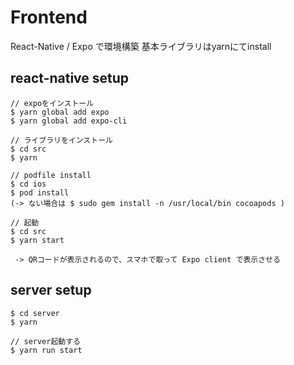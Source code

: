# Frontend

React-Native / Expo で環境構築
基本ライブラリはyarnにてinstall

## react-native setup
```
// expoをインストール
$ yarn global add expo
$ yarn global add expo-cli

// ライブラリをインストール
$ cd src
$ yarn

// podfile install
$ cd ios
$ pod install
(-> ない場合は $ sudo gem install -n /usr/local/bin cocoapods )

// 起動
$ cd src
$ yarn start

 -> QRコードが表示されるので、スマホで取って Expo client で表示させる
```

## server setup
```
$ cd server
$ yarn

// server起動する
$ yarn run start
```